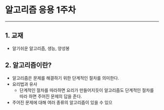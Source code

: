 # 알고리즘 응용 1주차
---

## 1. 교재
- 알기쉬운 알고리즘, 생능, 양성봉
  
## 2. 알고리즘이란?
- 알고리즘은 문제를 해결하기 위한 단계적인 절차를 의미한다.
- 요리법과 유사
  - 단계적인 절차를 따라하면 요리가 만들어지듯이 알고리즘도 
  단계적인 절차를 따라 하면 주어진 문제의 답을 준다.
- 주어진 문제에 대해 여러 종류의 알고리즘이 있을 수 있으